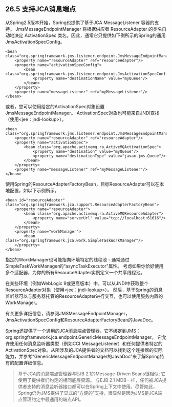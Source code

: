 ## 26.5 支持JCA消息端点
从Spring2.5版本开始，Spring也提供了基于JCA MessageListener 容器的支持。 JmsMessageEndpointManager 将根据供应者 ResourceAdapter 的类名自动地决定 ActivationSpec 类名。因此，通常它只提供如下例所示的Spring的通用 JmsActivationSpecConfig。

```//java
<bean class="org.springframework.jms.listener.endpoint.JmsMessageEndpointManager">
	<property name="resourceAdapter" ref="resourceAdapter"/>
	<property name="activationSpecConfig">
		<bean class="org.springframework.jms.listener.endpoint.JmsActivationSpecConfig">
			<property name="destinationName" value="myQueue"/>
		</bean>
	</property>
	<property name="messageListener" ref="myMessageListener"/>
</bean>
```

或者，您可以使用给定的ActivationSpec对象设置JmsMessageEndpointManager。 ActivationSpec对象也可能来自JNDI查找（使用<jee：jndi-lookup>）。

```//java
<bean class="org.springframework.jms.listener.endpoint.JmsMessageEndpointManager">
	<property name="resourceAdapter" ref="resourceAdapter"/>
	<property name="activationSpec">
		<bean class="org.apache.activemq.ra.ActiveMQActivationSpec">
			<property name="destination" value="myQueue"/>
			<property name="destinationType" value="javax.jms.Queue"/>
		</bean>
	</property>
	<property name="messageListener" ref="myMessageListener"/>
</bean>
```

使用Spring的ResourceAdapterFactoryBean，目标ResourceAdapter可以在本地配置，如以下示例所示。

```//java
<bean id="resourceAdapter" class="org.springframework.jca.support.ResourceAdapterFactoryBean">
	<property name="resourceAdapter">
		<bean class="org.apache.activemq.ra.ActiveMQResourceAdapter">
			<property name="serverUrl" value="tcp://localhost:61616"/>
		</bean>
	</property>
	<property name="workManager">
		<bean class="org.springframework.jca.work.SimpleTaskWorkManager"/>
	</property>
</bean>
```

指定的WorkManager也可能指向环境特定的线程池 - 通常通过SimpleTaskWorkManager的“asyncTaskExecutor”属性。 考虑如果你恰好使用多个适配器，为你的所有ResourceAdapter实例定义一个共享线程池。

在某些环境（例如WebLogic 9或更高版本）中，可以从JNDI中获取整个ResourceAdapter对象（使用<jee：jndi-lookup>）。 然后，基于Spring的消息监听器可以与服务器托管的ResourceAdapter进行交互，也可以使用服务内置的WorkManager。

有关更多详细信息，请参阅JMSMessageEndpointManager，JmsActivationSpecConfig和ResourceAdapterFactoryBean的JavaDoc。

Spring还提供了一个通用的JCA消息端点管理器，它不绑定到JMS：org.springframework.jca.endpoint.GenericMessageEndpointManager。 它允许使用任何消息监听器类型（例如CCI MessageListener）和任何提供者特定的ActivationSpec对象。从所涉及的JCA提供者的文档可以找到这个连接器的实际能力，并参考“GenericMessageEndpointManager的JavaDoc”来了解Spring特有的配置详细信息。

> 基于JCA的消息端点管理器与EJB 2.1的Message-Driven Beans很相似; 它使用了提供者们约定的相同底层资源。 与EJB 2.1 MDB一样，任何被JCA提供者支持的消息监听器接口都可以在Spring上下文中使用。尽管如此，Spring仍为JMS提供了显式的“方便的”支持，很显然是因为JMS是JCA端点管理约定中最通用的端点API。